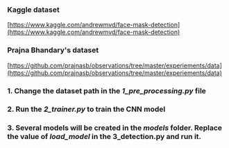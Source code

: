 ### Kaggle dataset
[](https://www.kaggle.com/andrewmvd/face-mask-detection) [https://www.kaggle.com/andrewmvd/face-mask-detection](https://www.kaggle.com/andrewmvd/face-mask-detection) 

### Prajna Bhandary's dataset
[https://github.com/prajnasb/observations/tree/master/experiements/data](https://github.com/prajnasb/observations/tree/master/experiements/data) 

### 1. Change the dataset path in the _1_pre_processing.py_ file

### 2. Run the _2_trainer.py_ to train the CNN model

### 3. Several models will be created in the _models_ folder. Replace the value of _load_model_ in the 3_detection.py and run it. 